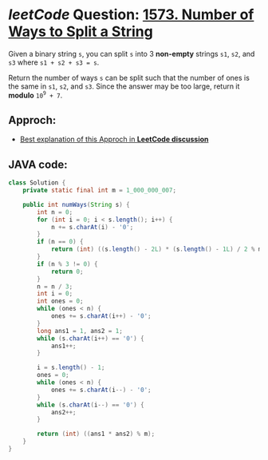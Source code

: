 # _leetCode_ Question: [1573. Number of Ways to Split a String](https://leetcode.com/problems/number-of-ways-to-split-a-string/)

Given a binary string `s`, you can split `s` into 3 **non-empty** strings `s1`, `s2`, and `s3` where `s1 + s2 + s3 = s`.

Return the number of ways `s` can be split such that the number of ones is the same in `s1`, `s2`, and `s3`. Since the answer may be too large, return it **modulo** `10`<sup>`9`</sup>` + 7`.

## Approch:

- [Best explanation of this Approch in **LeetCode discussion**](https://leetcode.com/problems/number-of-ways-to-split-a-string/discuss/830455/JavaPython-3-Multiplication-of-the-ways-of-1st-and-2nd-cuts-w-explanation-and-analysis.)

## JAVA code:

```java
class Solution {
    private static final int m = 1_000_000_007;

    public int numWays(String s) {
        int n = 0;
        for (int i = 0; i < s.length(); i++) {
            n += s.charAt(i) - '0';
        }
        if (n == 0) {
            return (int) ((s.length() - 2L) * (s.length() - 1L) / 2 % m);
        }
        if (n % 3 != 0) {
            return 0;
        }
        n = n / 3;
        int i = 0;
        int ones = 0;
        while (ones < n) {
            ones += s.charAt(i++) - '0';
        }
        long ans1 = 1, ans2 = 1;
        while (s.charAt(i++) == '0') {
            ans1++;
        }

        i = s.length() - 1;
        ones = 0;
        while (ones < n) {
            ones += s.charAt(i--) - '0';
        }
        while (s.charAt(i--) == '0') {
            ans2++;
        }

        return (int) ((ans1 * ans2) % m);
    }
}
```
